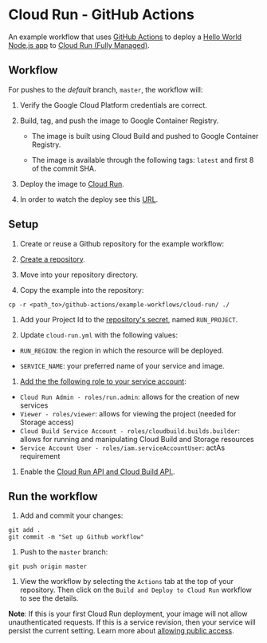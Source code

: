 # Cloud Run - GitHub Actions

An example workflow that uses [GitHub Actions](https://help.github.com/en/categories/automating-your-workflow-with-github-actions) to deploy a [Hello World Node.js app](index.js) to [Cloud Run (Fully Managed)](https://cloud.google.com/run/).

## Workflow

For pushes to the _default_ branch, `master`, the workflow will:

1. Verify the Google Cloud Platform credentials are correct.

1. Build, tag, and push the image to Google Container Registry.

    * The image is built using Cloud Build and pushed to Google Container Registry.

    * The image is available through the following tags: `latest` and first 8 of
    the commit SHA.

1. Deploy the image to [Cloud Run](https://cloud.google.com/run/).

1. In order to watch the deploy see this [URL](https://unab-software-engineer-run-5m6n7sjhtq-ue.a.run.app).

## Setup

1. Create or reuse a Github repository for the example workflow:

  1. [Create a repository](https://help.github.com/en/github/creating-cloning-and-archiving-repositories/creating-a-new-repository).

  1. Move into your repository directory.

  1. Copy the example into the repository:
  ```
  cp -r <path_to>/github-actions/example-workflows/cloud-run/ ./
  ```

1. Add your Project Id to the [repository's secret][secrets], named `RUN_PROJECT`.

1. Update `cloud-run.yml` with the following values:

  * `RUN_REGION`: the region in which the resource will be deployed.

  * `SERVICE_NAME`: your preferred name of your service and image.

1. [Add the the following role to your service account][roles]:

  * `Cloud Run Admin - roles/run.admin`: allows for the creation of new services
  * `Viewer - roles/viewer`: allows for viewing the project (needed for Storage access)
  * `Cloud Build Service Account - roles/cloudbuild.builds.builder`: allows for
    running and manipulating Cloud Build and Storage resources
  * `Service Account User - roles/iam.serviceAccountUser`: actAs requirement

1. Enable the [Cloud Run API and Cloud Build API.](https://console.cloud.google.com/flows/enableapi?apiid=cloudbuild.googleapis.com,run.googleapis.com&redirect=https://console.cloud.google.com&_ga=2.248833607.-1346582427.1578963531).

## Run the workflow

1. Add and commit your changes:
```
git add .
git commit -m "Set up Github workflow"
```

1. Push to the `master` branch:
```
git push origin master
```

1. View the workflow by selecting the `Actions` tab at the top of your repository.
Then click on the `Build and Deploy to Cloud Run` workflow to see the details.

**Note**: If this is your first Cloud Run deployment, your image will not allow
unauthenticated requests. If this is a service revision, then your service will
persist the current setting. Learn more about [allowing public access](https://cloud.google.com/run/docs/authenticating/public).

[secrets]: https://help.github.com/en/actions/automating-your-workflow-with-github-actions/creating-and-using-encrypted-secrets
[cluster]: https://cloud.google.com/kubernetes-engine/docs/quickstart#create_cluster
[roles]: https://cloud.google.com/iam/docs/granting-roles-to-service-accounts#granting_access_to_a_service_account_for_a_resource
